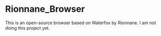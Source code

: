 # Rionnane_Browser

This is an open-source browser based on Waterfox by Rionnane. I am not doing this project yet.
